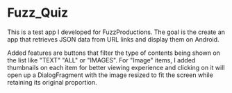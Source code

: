 # Fuzz_Quiz

This is a test app I developed for FuzzProductions. The goal is the create an app that
retrieves JSON data from URL links and display them on Android. 

Added features are buttons that filter the type of contents being shown on the list like
"TEXT" "ALL" or "IMAGES". For "Image" items, I added thumbnails on each item for better 
viewing experience and clicking on it will open up a DialogFragment with the image
resized to fit the screen while retaining its original proportion.
